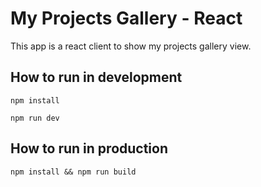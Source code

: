 # My Projects Gallery - React

This app is a react client to show my projects gallery view.

## How to run in development

```
npm install
```

```
npm run dev
```

## How to run in production

```
npm install && npm run build
```
